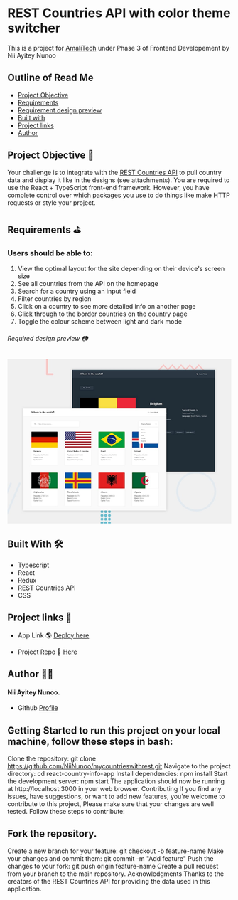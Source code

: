 # REST Countries API with color theme switcher

This is a project for <a href="https://amalitech.org/">AmaliTech</a> under Phase 3 of Frontend Developement by Nii Ayitey Nunoo


## Outline of Read Me
- [Project Objective](#project-objective-📃)
- [Requirements](#requirements-⛳)
- [Requirement design preview](#requirement-design-preview-📷)
- [Built with](#built-with-🛠)
- [Project links](#project-links-🔗)
- [Author](#author-👨‍💻)

## Project Objective 📃
 Your challenge is to integrate with the <a href="https://restcountries.com/">REST Countries API</a> to pull country data and display it like in the designs (see attachments). You are required to use the React + TypeScript front-end framework. However, you have complete control over which packages you use to do things like make HTTP requests or style your project.

## Requirements ⛳
### Users should be able to: 
1. View the optimal layout for the site depending on their device's screen size
2. See all countries from the API on the homepage
3. Search for a country using an input field
4. Filter countries by region
5. Click on a country to see more detailed info on another page
6. Click through to the border countries on the country page
7. Toggle the colour scheme between light and dark mode

###### Required design preview 📷
![Screenshot of Desktop design](./design/desktop-preview.jpg)

## Built With 🛠
- Typescript
- React
- Redux
- REST Countries API
- CSS

## Project links 🔗 
- App Link 🌎 <a href="https://countriesandinfo.netlify.app/">Deploy here<a/>

- Project Repo 📁 <a href="https://github.com/NiiNunoo/mycountrieswithrest.git">Here</a>

## Author 👨‍💻
#### Nii Ayitey Nunoo.
- Github <a href="https://github.com/NiiNunoo">Profile</a>

## Getting Started to run this project on your local machine, follow these steps in bash:

Clone the repository: git clone https://github.com/NiiNunoo/mycountrieswithrest.git
Navigate to the project directory: cd react-country-info-app
Install dependencies: npm install
Start the development server: npm start
The application should now be running at http://localhost:3000 in your web browser.
Contributing If you find any issues, have suggestions, or want to add new features, you're welcome to contribute to this project, Please make sure that your changes are well tested. Follow these steps to contribute:

## Fork the repository.
Create a new branch for your feature: git checkout -b feature-name
Make your changes and commit them: git commit -m "Add feature"
Push the changes to your fork: git push origin feature-name
Create a pull request from your branch to the main repository.
Acknowledgments Thanks to the creators of the REST Countries API for providing the data used in this application.